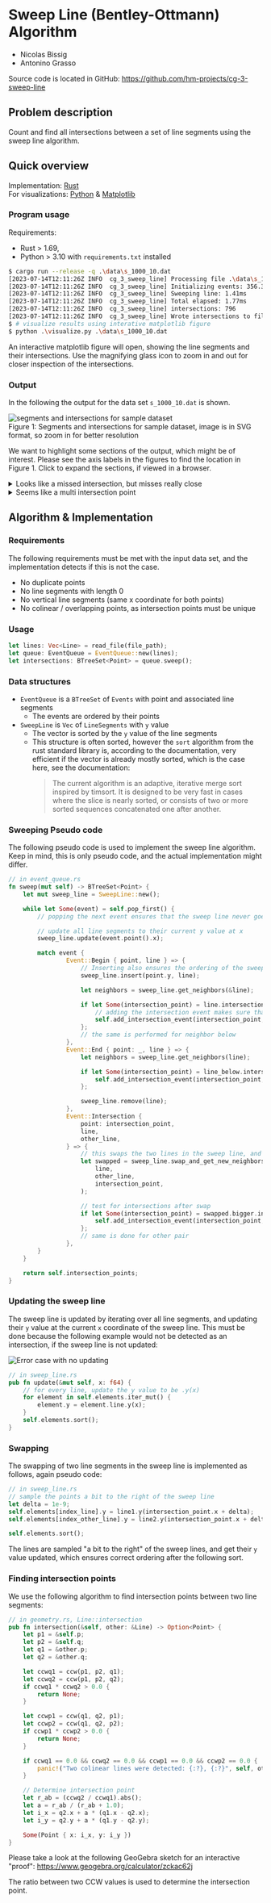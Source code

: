 # Sweep Line (Bentley-Ottmann) Algorithm

- Nicolas Bissig
- Antonino Grasso

Source code is located in GitHub: <https://github.com/hm-projects/cg-3-sweep-line>

## Problem description

Count and find all intersections between a set of line segments using the sweep line algorithm.

## Quick overview

Implementation: [Rust](https://www.rust-lang.org/) \
For visualizations: [Python](https://www.python.org/) & [Matplotlib](https://matplotlib.org/)

### Program usage

Requirements:

- Rust > 1.69,
- Python > 3.10 with `requirements.txt` installed

```sh
$ cargo run --release -q .\data\s_1000_10.dat
[2023-07-14T12:11:26Z INFO  cg_3_sweep_line] Processing file .\data\s_1000_10.dat
[2023-07-14T12:11:26Z INFO  cg_3_sweep_line] Initializing events: 356.30µs
[2023-07-14T12:11:26Z INFO  cg_3_sweep_line] Sweeping line: 1.41ms
[2023-07-14T12:11:26Z INFO  cg_3_sweep_line] Total elapsed: 1.77ms
[2023-07-14T12:11:26Z INFO  cg_3_sweep_line] intersections: 796
[2023-07-14T12:11:26Z INFO  cg_3_sweep_line] Wrote intersections to file .\data\s_1000_10.dat.i
$ # visualize results using interative matplotlib figure
$ python .\visualize.py .\data\s_1000_10.dat
```

An interactive matplotlib figure will open, showing the line segments and their intersections.
Use the magnifying glass icon to zoom in and out for closer inspection of the intersections.

### Output

In the following the output for the data set `s_1000_10.dat` is shown.

![segments and intersections for sample dataset](doc/imgs/s_1000_10.dat.svg) \
Figure 1: Segments and intersections for sample dataset, image is in SVG format, so zoom in for better resolution

We want to highlight some sections of the output, which might be of interest.
Please see the axis labels in the figures to find the location in Figure 1.
Click to expand the sections, if viewed in a browser.

<details>
<summary markdown="span">Looks like a missed intersection, but misses really close</summary>
<img src="doc/imgs/close_miss.svg">
</details>

<details>
<summary markdown="span">Seems like a multi intersection point</summary>
<img src="doc/imgs/multi_intersect.svg">
</details>

## Algorithm & Implementation

### Requirements

The following requirements must be met with the input data set, and the implementation detects if this is not the case.

- No duplicate points
- No line segments with length 0
- No vertical line segments (same x coordinate for both points)
- No colinear / overlapping points, as intersection points must be unique

### Usage

```rust
let lines: Vec<Line> = read_file(file_path);
let queue: EventQueue = EventQueue::new(lines);
let intersections: BTreeSet<Point> = queue.sweep();
```

### Data structures

- `EventQueue` is a `BTreeSet` of `Events` with point and associated line segments
  - The events are ordered by their points
- `SweepLine` is `Vec` of `LineSegments` with `y` value
  - The vector is sorted by the `y` value of the line segments
  - This structure is often sorted, however the `sort` algorithm from the rust standard library is, according to the documentation, very efficient if the vector is already mostly sorted, which is the case here, see the documentation:
    > The current algorithm is an adaptive, iterative merge sort inspired by timsort. It is designed to be very fast in cases where the slice is nearly sorted, or consists of two or more sorted sequences concatenated one after another.

### Sweeping Pseudo code

The following pseudo code is used to implement the sweep line algorithm.
Keep in mind, this is only pseudo code, and the actual implementation might differ.

```rust
// in event_queue.rs
fn sweep(mut self) -> BTreeSet<Point> {
    let mut sweep_line = SweepLine::new();

    while let Some(event) = self.pop_first() {
        // popping the next event ensures that the sweep line never goes backwards

        // update all line segments to their current y value at x
        sweep_line.update(event.point().x);

        match event {
                Event::Begin { point, line } => {
                    // Inserting also ensures the ordering of the sweep line
                    sweep_line.insert(point.y, line);

                    let neighbors = sweep_line.get_neighbors(&line);

                    if let Some(intersection_point) = line.intersection(neighbors.above) {
                        // adding the intersection event makes sure that the event is to the "right" of the sweep line, and was never seen before
                        self.add_intersection_event(intersection_point, line, line_above);
                    };
                    // the same is performed for neighbor below
                },
                Event::End { point: _, line } => {
                    let neighbors = sweep_line.get_neighbors(line);

                    if let Some(intersection_point) = line_below.intersection(line_above) {
                        self.add_intersection_event(intersection_point, line_below, line_above);
                    };

                    sweep_line.remove(line);
                },
                Event::Intersection {
                    point: intersection_point,
                    line,
                    other_line,
                } => {
                    // this swaps the two lines in the sweep line, and returns the new neighbors
                    let swapped = sweep_line.swap_and_get_new_neighbors(
                        line,
                        other_line,
                        intersection_point,
                    );

                    // test for intersections after swap
                    if let Some(intersection_point) = swapped.bigger.intersection(line_above) {
                        self.add_intersection_event(intersection_point, swapped.bigger, line_above);
                    };
                    // same is done for other pair
                },
        }
    }

    return self.intersection_points;
}
```

### Updating the sweep line

The sweep line is updated by iterating over all line segments, and updating their `y` value at the current `x` coordinate of the sweep line.
This must be done because the following example would not be detected as an intersection, if the sweep line is not updated:

![Error case with no updating](doc/imgs/error_case.png)

```rust
// in sweep_line.rs
pub fn update(&mut self, x: f64) {
    // for every line, update the y value to be .y(x)
    for element in self.elements.iter_mut() {
        element.y = element.line.y(x);
    }
    self.elements.sort();
}
```

### Swapping

The swapping of two line segments in the sweep line is implemented as follows, again pseudo code:

```rust
// in sweep_line.rs
// sample the points a bit to the right of the sweep line
let delta = 1e-9;
self.elements[index_line].y = line1.y(intersection_point.x + delta);
self.elements[index_other_line].y = line2.y(intersection_point.x + delta);

self.elements.sort();
```

The lines are sampled "a bit to the right" of the sweep lines, and get their `y` value updated, which ensures correct ordering after the following sort.

### Finding intersection points

We use the following algorithm to find intersection points between two line segments:

```rust
// in geometry.rs, Line::intersection
pub fn intersection(&self, other: &Line) -> Option<Point> {
    let p1 = &self.p;
    let p2 = &self.q;
    let q1 = &other.p;
    let q2 = &other.q;

    let ccwq1 = ccw(p1, p2, q1);
    let ccwq2 = ccw(p1, p2, q2);
    if ccwq1 * ccwq2 > 0.0 {
        return None;
    }

    let ccwp1 = ccw(q1, q2, p1);
    let ccwp2 = ccw(q1, q2, p2);
    if ccwp1 * ccwp2 > 0.0 {
        return None;
    }

    if ccwq1 == 0.0 && ccwq2 == 0.0 && ccwp1 == 0.0 && ccwp2 == 0.0 {
        panic!("Two colinear lines were detected: {:?}, {:?}", self, other);
    }

    // Determine intersection point
    let r_ab = (ccwq2 / ccwq1).abs();
    let a = r_ab / (r_ab + 1.0);
    let i_x = q2.x + a * (q1.x - q2.x);
    let i_y = q2.y + a * (q1.y - q2.y);

    Some(Point { x: i_x, y: i_y })
}
```

Please take a look at the following GeoGebra sketch for an interactive "proof": <https://www.geogebra.org/calculator/zckac62j>

The ratio between two CCW values is used to determine the intersection point.
